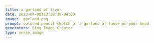 ```yaml
---
title: a garland of favor
date: 2023-04-08T13:38:39-04:00
image:  garland.png
prompt: colored pencil sketch of a garland of favor on your head
generators: Bing Image Creator
type: verse_image
---
```


